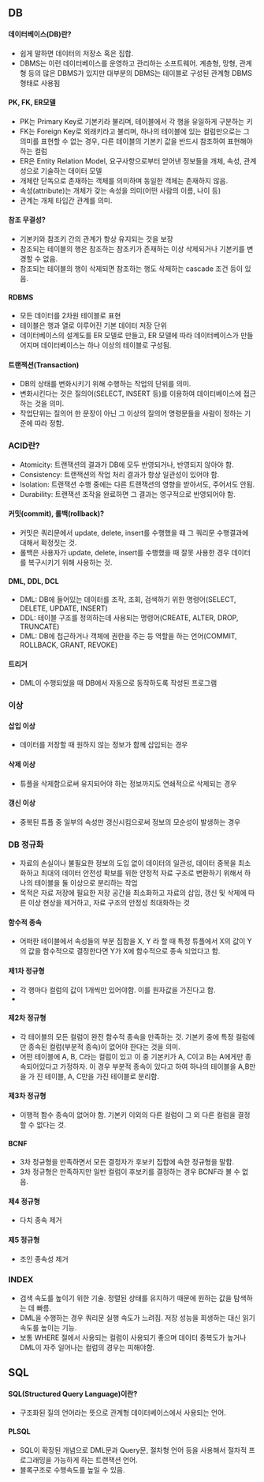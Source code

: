 ## DB
#### 데이터베이스(DB)란?
- 쉽게 말하면 데이터의 저장소 혹은 집합.
- DBMS는 이런 데이터베이스를 운영하고 관리하는 소프트웨어. 계층형, 망형, 관계형 등의 많은 DBMS가 있지만 대부분의 DBMS는 테이블로 구성된 관계형 DBMS 형태로 사용됨

#### PK, FK, ER모델
- PK는 Primary Key로 기본키라 불리며, 테이블에서 각 행을 유일하게 구분하는 키
- FK는 Foreign Key로 외래키라고 불리며, 하나의 테이블에 있는 컬럼만으로는 그 의미를 표현할 수 없는 경우, 다른 테이블의 기본키 값을 반드시 참조하여 표현해야하는 컬럼
- ER은 Entity Relation Model, 요구사항으로부터 얻어낸 정보들을 개체, 속성, 관계성으로 기술하는 데이터 모델
- 개체란 단독으로 존재하는 객체를 의미하며 동일한 객체는 존재하지 않음.
- 속성(attribute)는 개체가 갖는 속성을 의미(어떤 사람의 이름, 나이 등)
- 관계는 개체 타입간 관계를 의미. 

#### 참조 무결성?
- 기본키와 참조키 간의 관계가 항상 유지되는 것을 보장
- 참조되는 테이블의 행은 참조하는 참조키가 존재하는 이상 삭제되거나 기본키를 변경할 수 없음.
- 참조되는 테이블의 행이 삭제되면 참조하는 행도 삭제하는 cascade 조건 등이 있음.

#### RDBMS
- 모든 데이터를 2차원 테이블로 표현
- 테이블은 행과 열로 이루어진 기본 데이터 저장 단위
- 데이터베이스의 설계도를 ER 모델로 만들고, ER 모델에 따라 데이터베이스가 만들어지며 데이터베이스는 하나 이상의 테이블로 구성됨.

#### 트랜잭션(Transaction)
- DB의 상태를 변화시키기 위해 수행하는 작업의 단위를 의미.
- 변화시킨다는 것은 질의어(SELECT, INSERT 등)를 이용하여 데이터베이스에 접근하는 것을 의미.
- 작업단위는 질의어 한 문장이 아닌 그 이상의 질의어 명령문들을 사람이 정하는 기준에 따라 정함.

### ACID란?
- Atomicity: 트랜잭션의 결과가 DB에 모두 반영되거나, 반영되지 않아야 함.
- Consistency: 트랜잭션의 작업 처리 결과가 항상 일관성이 있어야 함.
- Isolation: 트랜잭션 수행 중에는 다른 트랜잭션의 영향을 받아서도, 주어서도 안됨.
- Durability: 트랜잭션 조작을 완료하면 그 결과는 영구적으로 반영되어야 함.

#### 커밋(commit), 롤백(rollback)?
- 커밋은 쿼리문에서 update, delete, insert를 수행했을 때 그 쿼리문 수행결과에 대해서 확정짓는 것.
- 롤백은 사용자가 update, delete, insert를 수행했을 때 잘못 사용한 경우 데이터를 복구시키기 위해 사용하는 것.

#### DML, DDL, DCL
- DML: DB에 들어있는 데이터를 조작, 조회, 검색하기 위한 명령어(SELECT, DELETE, UPDATE, INSERT)
- DDL: 테이블 구조를 정의하는데 사용되는 명령어(CREATE, ALTER, DROP, TRUNCATE)
- DML: DB에 접근하거나 객체에 권한을 주는 등 역할을 하는 언어(COMMIT, ROLLBACK, GRANT, REVOKE)

#### 트리거
- DML이 수행되었을 때 DB에서 자동으로 동작하도록 작성된 프로그램

### 이상
#### 삽입 이상
- 데이터를 저장할 때 원하지 않는 정보가 함께 삽입되는 경우
#### 삭제 이상
- 튜플을 삭제함으로써 유지되어야 하는 정보까지도 연쇄적으로 삭제되는 경우
#### 갱신 이상
- 중복된 튜플 중 일부의 속성만 갱신시킴으로써 정보의 모순성이 발생하는 경우

### DB 정규화
- 자료의 손실이나 불필요한 정보의 도입 없이 데이터의 일관성, 데이터 중복을 최소화하고 최대의 데이터 안전성 확보를 위한 안정적 자료 구조로 변환하기 위해서 하나의 테이블을 둘 이상으로 분리하는 작업
- 목적은 자료 저장에 필요한 저장 공간을 최소화하고 자료의 삽입, 갱신 및 삭제에 따른 이상 현상을 제거하고, 자료 구조의 안정성 최대화하는 것

#### 함수적 종속
- 어떠한 테이블에서 속성들의 부분 집합을 X, Y 라 할 때 특정 튜플에서 X의 값이 Y의 값을 함수적으로 결정한다면 Y가 X에 함수적으로 종속 되었다고 함.

#### 제1차 정규형
- 각 행마다 컬럼의 값이 1개씩만 있어야함. 이를 원자값을 가진다고 함.
- 
#### 제2차 정규형
- 각 테이블의 모든 컬럼이 완전 함수적 종속을 만족하는 것. 기본키 중에 특정 컬럼에만 종속된 컬럼(부분적 종속)이 없어야 한다는 것을 의미.
- 어떤 테이블에 A, B, C라는 컬럼이 있고 이 중 기본키가 A, C이고 B는 A에게만 종속되어있다고 가정하자. 이 경우 부분적 종속이 있다고 하여 하나의 테이블을 A,B만을 가 진 테이블, A, C만을 가진 테이블로 분리함.

#### 제3차 정규형
- 이행적 함수 종속이 없어야 함. 기본키 이외의 다른 컬럼이 그 외 다른 컬럼을 결정할 수 없다는 것.

#### BCNF 
- 3차 정규형을 만족하면서 모든 결정자가 후보키 집합에 속한 정규형을 말함.
- 3차 정규형은 만족하지만 일반 컬럼이 후보키를 결정하는 경우 BCNF라 볼 수 없음.

#### 제4 정규형
- 다치 종속 제거

#### 제5 정규형
- 조인 종속성 제거

### INDEX
- 검색 속도를 높이기 위한 기술. 정렬된 상태를 유지하기 때문에 원하는 값을 탐색하는 데 빠름.
- DML을 수행하는 경우 쿼리문 실행 속도가 느려짐. 저장 성능을 희생하는 대신 읽기 속도를 높이는 기능.
- 보통 WHERE 절에서 사용되는 컬럼이 사용되기 좋으며 데이터 중복도가 높거나 DML이 자주 일어나는 컬럼의 경우는 피해야함. 

## SQL
#### SQL(Structured Query Language)이란?
- 구조화된 질의 언어라는 뜻으로 관계형 데이터베이스에서 사용되는 언어. 

#### PLSQL
- SQL이 확장된 개념으로 DML문과 Query문, 절차형 언어 등을 사용해서 절차적 프로그래밍을 가능하게 하는 트랜잭션 언어. 
- 블록구조로 수행속도를 높일 수 있음.


